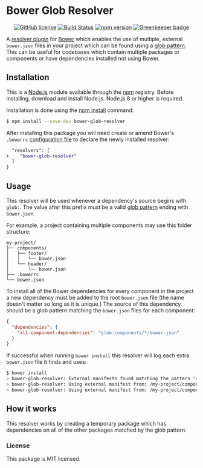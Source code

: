 # Bower Glob Resolver

<div align="center">

[![GitHub license](https://img.shields.io/badge/license-MIT-blue.svg)](https://github.com/i-like-robots/bower-glob-resolver/blob/master/LICENSE) [![Build Status](https://travis-ci.org/i-like-robots/bower-glob-resolver.svg?branch=master)](https://travis-ci.org/i-like-robots/bower-glob-resolver) [![npm version](https://img.shields.io/npm/v/bower-glob-resolver.svg?style=flat)](https://www.npmjs.com/package/bower-glob-resolver) [![Greenkeeper badge](https://badges.greenkeeper.io/i-like-robots/bower-glob-resolver.svg)](https://greenkeeper.io/)
</div>

A [resolver plugin] for [Bower] which enables the use of multiple, external `bower.json` files in your project which can be found using a [glob pattern]. This can be useful for codebases which contain multiple packages or components or have dependencies installed not using Bower.

[resolver plugin]: https://bower.io/docs/pluggable-resolvers/
[Bower]: https://bower.io/
[glob pattern]: https://www.npmjs.com/package/glob#glob-primer


## Installation

This is a [Node.js] module available through the [npm] registry. Before installing, download and install Node.js. Node.js 8 or higher is required.

Installation is done using the [npm install] command:

```sh
$ npm install --save-dev bower-glob-resolver
```

After installing this package you will need create or amend Bower's `.bowerrc` [configuration file] to declare the newly installed resolver:

```diff
  "resolvers": [
+    "bower-glob-resolver"
  ]
}
```

[Node.js]: https://nodejs.org/en/
[npm]: https://www.npmjs.com/
[npm install]: https://docs.npmjs.com/getting-started/installing-npm-packages-locally
[configuration file]: https://bower.io/docs/config/


## Usage

This resolver will be used whenever a dependency's source begins with `glob:`. The value after this prefix must be a valid [glob pattern] ending with `bower.json`.

For example, a project containing multiple components may use this folder structure:

```
my-project/
├── components/
│   ├── footer/
│   │   └── bower.json
│   └── header/
│       └── bower.json
├── .bowerrc
└── bower.json
```

To install all of the Bower dependencies for every component in the project a new dependency must be added to the root `bower.json` file (the name doesn't matter so long as it is unique.) The source of this dependency should be a glob pattern matching the `bower.json` files for each component:

```json
{
  "dependencies": {
    "all-component-dependencies": "glob:components/*/bower.json"
  }
}
```

If successful when running `bower install` this resolver will log each extra `bower.json` file it finds and uses:

```bash
$ bower install
> bower-glob-resolver: External manifests found matching the pattern "components/*/bower.json"
> bower-glob-resolver: Using external manifest from: /my-project/components/footer/bower.json
> bower-glob-resolver: Using external manifest from: /my-project/components/header/bower.json
```


## How it works

This resolver works by creating a temporary package which has dependencies on all of the other packages matched by the glob pattern.


### License

This package is MIT licensed.
